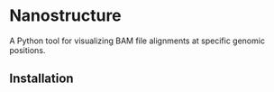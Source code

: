 # Nanostructure

A Python tool for visualizing BAM file alignments at specific genomic positions.

## Installation
